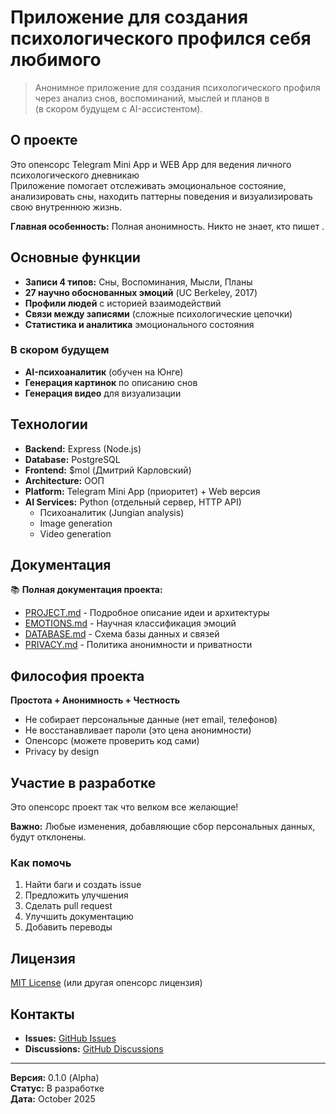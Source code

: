 # Приложение для создания психологического профился себя любимого

> Анонимное приложение для создания психологического профиля через анализ снов, воспоминаний, мыслей и планов в  
(в скором будущем с AI-ассистентом).

## О проекте

Это опенсорс Telegram Mini App и WEB App для ведения личного психологического дневникаю  
Приложение помогает отслеживать эмоциональное состояние, анализировать сны, находить паттерны поведения и визуализировать свою внутреннюю жизнь.

**Главная особенность:** Полная анонимность. Никто не знает, кто пишет .

## Основные функции

- **Записи 4 типов:** Сны, Воспоминания, Мысли, Планы
- **27 научно обоснованных эмоций** (UC Berkeley, 2017)
- **Профили людей** с историей взаимодействий
- **Связи между записями** (сложные психологические цепочки)
- **Статистика и аналитика** эмоционального состояния
### В скором будущем
- **AI-психоаналитик** (обучен на Юнге)
- **Генерация картинок** по описанию снов
- **Генерация видео** для визуализации


## Технологии

- **Backend:** Express (Node.js)
- **Database:** PostgreSQL
- **Frontend:** $mol (Дмитрий Карловский)
- **Architecture:** ООП
- **Platform:** Telegram Mini App (приоритет) + Web версия
- **AI Services:** Python (отдельный сервер, HTTP API)
  - Психоаналитик (Jungian analysis)
  - Image generation
  - Video generation

## Документация

📚 **Полная документация проекта:**

- [PROJECT.md](./PROJECT.md) - Подробное описание идеи и архитектуры
- [EMOTIONS.md](./EMOTIONS.md) - Научная классификация эмоций
- [DATABASE.md](./DATABASE.md) - Схема базы данных и связей
- [PRIVACY.md](./PRIVACY.md) - Политика анонимности и приватности

## Философия проекта

**Простота + Анонимность + Честность**

- Не собирает персональные данные (нет email, телефонов)
- Не восстанавливает пароли (это цена анонимности)
- Опенсорс (можете проверить код сами)
- Privacy by design

## Участие в разработке

Это опенсорс проект так что велком все желающие!

**Важно:** Любые изменения, добавляющие сбор персональных данных, будут отклонены.

### Как помочь

1. Найти баги и создать issue
2. Предложить улучшения
3. Сделать pull request
4. Улучшить документацию
5. Добавить переводы

## Лицензия

[MIT License](./LICENSE) (или другая опенсорс лицензия)

## Контакты

- **Issues:** [GitHub Issues](https://github.com/[your-repo]/issues)
- **Discussions:** [GitHub Discussions](https://github.com/[your-repo]/discussions)

---

**Версия:** 0.1.0 (Alpha)  
**Статус:** В разработке  
**Дата:** October 2025